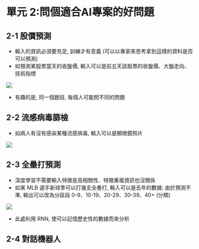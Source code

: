 單元 2:問個適合AI專案的好問題
=========================

## 2-1 股價預測
- 輸入的資訊必須要充足, 訓練才有意義 (可以以專家來思考拿到這樣的資料是否可以預測)
- 如預測某股票當天的收盤價, 輸入可以是前五天該股票的收盤價、大盤走向、技術指標

![](https://user-images.githubusercontent.com/11552271/135498695-8b014cce-303a-4671-a9e5-d141d6708f92.png)

- 有趣的是, 同一個題目, 每個人可能問不同的問題

## 2-2 流感病毒篩檢
- 如病人有沒有感染某種流感病毒, 輸入可以是顯微鏡照片

![](https://user-images.githubusercontent.com/11552271/135498815-dc989786-d2f4-41b0-bd85-450dbc243e0a.png)

## 2-3 全壘打預測
- 深度學習不需要輸入特徵是高相關性、特徵重複資訊也沒關係
- 如某 MLB 選手新球季可以打幾支全壘打, 輸入可以是去年的數據; 由於預測不準, 輸出可以改為分區段 0-9、10-19、20-29、30-39、40+ (分類)

![](https://user-images.githubusercontent.com/11552271/135498899-c1d57f2a-8584-49cd-8d0b-43cee6da0576.png)

- 此處利用 RNN, 使可以記憶歷史性的數據而來分析

## 2-4 對話機器人
